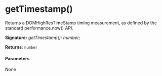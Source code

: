 # getTimestamp()




Returns a DOMHighResTimeStamp timing measurement, as defined by the standard performance.now() API.

**Signature:** _getTimestamp(): number;_

**Returns**: `number`





#### Parameters
None


